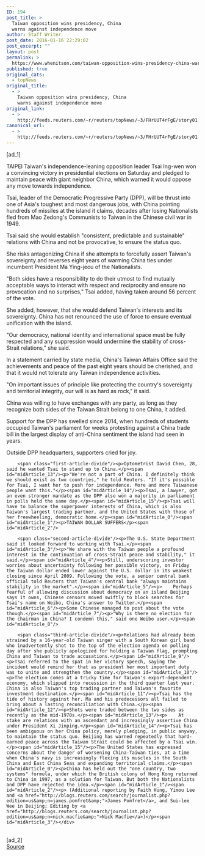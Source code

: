 ```yaml
---
ID: 194
post_title: >
  Taiwan opposition wins presidency, China
  warns against independence move
author: Staff Writer
post_date: 2016-01-16 22:29:02
post_excerpt: ""
layout: post
permalink: >
  https://www.whenitson.com/taiwan-opposition-wins-presidency-china-warns-against-independence-move/
published: true
original_cats:
  - topNews
original_title:
  - >
    Taiwan opposition wins presidency, China
    warns against independence move
original_link:
  - >
    http://feeds.reuters.com/~r/reuters/topNews/~3/FHrUUT4rFgE/story01.htm
canonical_url:
  - >
    http://feeds.reuters.com/~r/reuters/topNews/~3/FHrUUT4rFgE/story01.htm
---
```

 [ad_1]
<br><div id="articleText">
<span id="midArticle_start"/>

<span id="midArticle_0"/><span class="focusParagraph" readability="5"><p><span class="articleLocation">TAIPEI</span> Taiwan's independence-leaning opposition leader Tsai Ing-wen won a convincing victory in presidential elections on Saturday and pledged to maintain peace with giant neighbor China, which warned it would oppose any move towards independence.</p></span><span id="midArticle_1"/><p>Tsai, leader of the Democratic Progressive Party (DPP), will be thrust into one of Asia's toughest and most dangerous jobs, with China pointing hundreds of missiles at the island it claims, decades after losing Nationalists fled from Mao Zedong's Communists to Taiwan in the Chinese civil war in 1949.</p><span id="midArticle_2"/><p>Tsai said she would establish "consistent, predictable and sustainable" relations with China and not be provocative, to ensure the status quo.</p><span id="midArticle_3"/><p>She risks antagonizing China if she attempts to forcefully assert Taiwan's sovereignty and reverses eight years of warming China ties under incumbent President Ma Ying-jeou of the Nationalists.</p><span id="midArticle_4"/><p>"Both sides have a responsibility to do their utmost to find mutually acceptable ways to interact with respect and reciprocity and ensure no provocation and no surprises," Tsai added, having taken around 56 percent of the vote.</p><span id="midArticle_5"/><p>She added, however, that she would defend Taiwan's interests and its sovereignty. China has not renounced the use of force to ensure eventual unification with the island.</p><span id="midArticle_6"/><p>"Our democracy, national identity and international space must be fully respected and any suppression would undermine the stability of cross-Strait relations," she said.</p><span id="midArticle_7"/><p>In a statement carried by state media, China's Taiwan Affairs Office said the achievements and peace of the past eight years should be cherished, and that it would not tolerate any Taiwan independence activities.</p><span id="midArticle_8"/><p>"On important issues of principle like protecting the country's sovereignty and territorial integrity, our will is as hard as rock," it said.</p><span id="midArticle_9"/><p>China was willing to have exchanges with any party, as long as they recognize both sides of the Taiwan Strait belong to one China, it added.</p><span id="midArticle_10"/><p>Support for the DPP has swelled since 2014, when hundreds of students occupied Taiwan's parliament for weeks protesting against a China trade bill in the largest display of anti-China sentiment the island had seen in years. </p><span id="midArticle_11"/><p>Outside DPP headquarters, supporters cried for joy.</p><span id="midArticle_12"/>
        
        <span class="first-article-divide"/><p>Optometrist David Chen, 28, said he wanted Tsai to stand up to China.</p><span id="midArticle_13"/><p>"We're not a part of China. I definitely think we should exist as two countries," he told Reuters. "If it's possible for Tsai, I want her to push for independence. More and more Taiwanese people want this."</p><span id="midArticle_14"/><p>Tsai, a lawyer, got an even stronger mandate as the DPP also won a majority in parliament in polls held the same day.</p><span id="midArticle_15"/><p>Tsai will have to balance the superpower interests of China, which is also Taiwan's largest trading partner, and the United States with those of her freewheeling, democratic home.</p><span id="midArticle_0"/><span id="midArticle_1"/><p>TAIWAN DOLLAR SUFFERS</p><span id="midArticle_2"/>
        
        <span class="second-article-divide"/><p>The U.S. State Department said it looked forward to working with Tsai.</p><span id="midArticle_3"/><p>"We share with the Taiwan people a profound interest in the continuation of cross-Strait peace and stability," it said.</p><span id="midArticle_4"/><p>Still, underscoring investor worries about uncertainty following her possible victory, on Friday the Taiwan dollar ended lower against the U.S. dollar in its weakest closing since April 2009. Following the vote, a senior central bank official told Reuters that Taiwan's central bank "always maintains stability in the market".</p><span id="midArticle_5"/><p>    Perhaps fearful of allowing discussion about democracy on an island Beijing says it owns, Chinese censors moved swiftly to block searches for Tsai's name on Weibo, China's answer to Twitter.</p><span id="midArticle_6"/><p>Some Chinese managed to post about the vote though.</p><span id="midArticle_7"/><p>"Why is there no election for the chairman in China? I condemn this," said one Weibo user.</p><span id="midArticle_8"/>
        
        <span class="third-article-divide"/><p>Relations had already been strained by a 16-year-old Taiwan singer with a South Korean girl band who inadvertently shot to the top of the election agenda on polling day after she publicly apologized for holding a Taiwan flag, prompting China and Taiwan to trade accusations.</p><span id="midArticle_9"/><p>Tsai referred to the spat in her victory speech, saying the incident would remind her that as president her most important duty was to unite and strengthen the country.</p><span id="midArticle_10"/><p>The election comes at a tricky time for Taiwan's export-dependent economy, which slipped into recession in the third quarter last year. China is also Taiwan's top trading partner and Taiwan's favorite investment destination.</p><span id="midArticle_11"/><p>Tsai has the tide of history against her. Ma and his predecessors all failed to bring about a lasting reconciliation with China.</p><span id="midArticle_12"/><p>Shots were traded between the two sides as recently as the mid-1970s.</p><span id="midArticle_13"/><p>    At stake are relations with an ascendant and increasingly assertive China under President Xi Jinping.</p><span id="midArticle_14"/><p>Tsai has been ambiguous on her China policy, merely pledging, in public anyway, to maintain the status quo. Beijing has warned repeatedly that hard-earned peace across the Taiwan Strait could be affected by a Tsai win.</p><span id="midArticle_15"/><p>The United States has expressed concerns about the danger of worsening China-Taiwan ties, at a time when China's navy is increasingly flexing its muscles in the South China and East China Seas and expanding territorial claims.</p><span id="midArticle_0"/><p>China has held out the "one country, two systems" formula, under which the British colony of Hong Kong returned to China in 1997, as a solution for Taiwan. But both the Nationalists and DPP have rejected the idea.</p><span id="midArticle_1"/><span id="midArticle_2"/><p> (Additional reporting by Faith Hung, Yimou Lee and <a href="http://blogs.reuters.com/search/journalist.php?edition=us&amp;n=james.pomfret&amp;">James Pomfret</a>, and Sui-lee Wee in Beijing; Editing by <a href="http://blogs.reuters.com/search/journalist.php?edition=us&amp;n=nick.macfie&amp;">Nick Macfie</a>)</p><span id="midArticle_3"/></div>
<br>[ad_2]
<br><a href="http://feeds.reuters.com/~r/reuters/topNews/~3/FHrUUT4rFgE/story01.htm">Source </a>